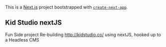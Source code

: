 This is a [Next.js](https://nextjs.org/) project bootstrapped with [`create-next-app`](https://github.com/vercel/next.js/tree/canary/packages/create-next-app).

## Kid Studio nextJS

Fun Side project Re-building http://kidstudio.co/ using nextJS, hooked up to a Headless CMS
